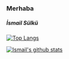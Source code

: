 ### Merhaba 

##### İsmail Sülkü 

[![Top Langs](https://github-readme-stats.vercel.app/api/top-langs/?username=ismailsulku)](https://github.com/anuraghazra/github-readme-stats) 

[![Ismail's github stats](https://github-readme-stats.vercel.app/api?username=ismailsulku&count_private=true&show_icons=true&theme=radical&hide_rank=false)](https://github.com/anuraghazra/github-readme-stats)
